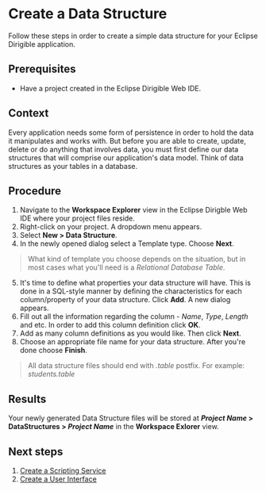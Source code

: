 # Create a Data Structure

Follow these steps in order to create a simple data structure for your Eclipse Dirigible application.

## Prerequisites

* Have a project created in the Eclipse Dirigible Web IDE.

## Context

Every application needs some form of persistence in order to hold the data it manipulates and works with. But before you are able to create, update, delete or do anything that involves data, you must first define our data structures that will comprise our application's data model. Think of data structures as your tables in a database.

## Procedure

1. Navigate to the **Workspace Explorer** view in the Eclipse Dirigble Web IDE where your project files reside.
2. Right-click on your project. A dropdown menu appears.
3. Select **New > Data Structure**.
4. In the newly opened dialog select a Template type. Choose **Next**.

  > What kind of template you choose depends on the situation, but in most cases what you'll need is a *Relational Database Table*.

5. It's time to define what properties your data structure will have. This is done in a SQL-style manner by defining the characteristics for each column/property of your data structure. Click **Add**. A new dialog appears.
6. Fill out all the information regarding the column - *Name*, *Type*, *Length* and etc. In order to add this column definition click **OK**.
7. Add as many column definitions as you would like. Then click **Next**.
8. Choose an appropriate file name for your data structure. After you're done choose **Finish**.

  > All data structure files should end with *.table* postfix. For example: *students.table*

## Results

Your newly generated Data Structure files will be stored at <b>*Project Name* > DataStructures > *Project Name*</b> in the **Workspace Exlorer** view.

## Next steps

1. [Create a Scripting Service][1]
2. [Create a User Interface][2]

[1]: https://github.com/dirigiblelabs/curriculum/tree/master/NikolayMateev/WrittenDocumentation/Dirigible-Basics/ScriptingServices.md
[2]: https://github.com/dirigiblelabs/curriculum/tree/master/NikolayMateev/WrittenDocumentation/Dirigible-Basics/UserInterfaces.md
